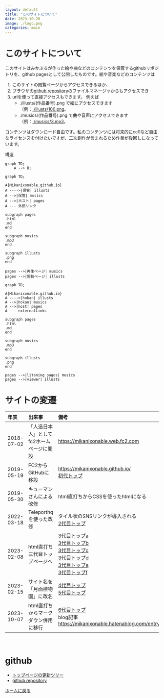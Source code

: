 ```yaml
---
layout: default
title: "このサイトについて"
date: 2023-10-20
image: ./logo.png
categories: main
---
```


# このサイトについて
このサイトはみかぶるが作った絵や曲などのコンテンツを保管するgithubリポジトリを、github pagesとして公開したものです。絵や音楽などのコンテンツは
1. このサイトの閲覧ページからアクセスできるほか、
1. ブラウザの[github repository](https://github.com/Mikanixonable/Mikanixonable.github.io)のファイルマネージャからもアクセスでき
1. urlを使って直接アクセスもできます。
例えば
    - ./illusts/(作品番号).png で絵にアクセスできます（例：[./illusts/100.png](./illusts/100.png)。
    - ./musics/(作品番号).png で曲や音声にアクセスできます（例：[./musics/3.mp3](./musics/3.mp3)。

コンテンツはダウンロード自由です。私のコンテンツには将来的にcc0など自由なライセンスを付けたいですが、二次創作が含まれるため作業が後回しになっています。

構造
~~~mermaid
graph TD;
    A --> B;

~~~

~~~mermaid
graph TD;

A{Mikanixonable.github.io}
A ---->|保管| illusts
A -->|保管| musics
A -->|ホスト| pages
A --- 外部リンク

subgraph pages
.html
.md
end

subgraph musics
.mp3
end

subgraph illusts
.png
end

pages -->|再生ページ| musics
pages -->|閲覧ページ| illusts
~~~
~~~mermaid
graph TD;

A{Mikanixonable.github.io}
A ---->|hokan| illusts
A -->|hokan| musics
A -->|host| pages
A --- externalLinks

subgraph pages
.html
.md
end

subgraph musics
.mp3
end

subgraph illusts
.png
end

pages -->|litening pages| musics
pages -->|viewer| illusts
~~~
# サイトの変遷
|年表|出来事|備考|
|:--|:--|:--|
|2018-07-02|「人造日本人」としてfc2ホームページに開設|https://mikanixonable.web.fc2.com|
|2019-05-19|FC2からGitHubに移設|https://mikanixonable.github.io/<br>[初代トップ](27)|
|2019-05-30|キューマンさんによる改修|html直打ちからCSSを使ったhtmlになる|
|2022-03-18|Teleporthqを使った改修|タイル状のSNSリンクが導入される<br>[2代目トップ](100)|
|2023-02-08|html直打ち三代目トップページへ|[3代目トップa](104)<br>[3代目トップb](105)<br>[3代目トップc](107)<br>[3代目トップd](108)<br>[3代目トップe](109)<br>[3代目トップf](115)|
|2023-02-15|サイト名を「月面植物園」に改名|[4代目トップ](116)<br>[5代目トップ](106)|
|2023-10-07|html直打ちからマークダウン併用に移行|[6代目トップ](126)<br>blog記事 https://mikanixonable.hatenablog.com/entry/2023/10/07/114442|
　
　
# github
- [トップページの更新ツリー](https://github.com/Mikanixonable/Mikanixonable.github.io/commits/109158783b79299f765f2bf44b7f14397afab2c5/index.html)
- [github repository](https://github.com/Mikanixonable/Mikanixonable.github.io)

[ホームに戻る](./)

